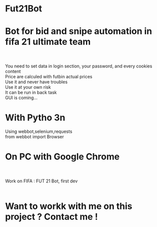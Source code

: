 # Fut21Bot </br>
# Bot for bid and snipe automation in fifa 21 ultimate team</br></br>
You need to set data in login section, your password, and every cookies content</br>
Price are calculed with futbin actual prices</br>
Use it and never have troubles</br>
Use it at your own risk </br>
It can be run in back task </br>
GUI is coming... </br>

# With Pytho 3n</br>
Using webbot,selenium,requests</br>
from webbot import Browser</br>

# On PC with Google Chrome</br></br>
Work on FIFA : FUT 21 Bot, first dev</br></br>
# Want to workk with me on this project ? Contact me !</br></br>

